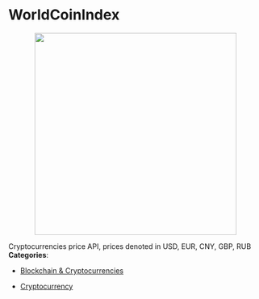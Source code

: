 # WorldCoinIndex

<p align="center">
    <img width="400" src="https://raw.githubusercontent.com/awesome-apis/awesome-apis/apis/worldcoinindex/logo_256x256.png" />
</p>


Cryptocurrencies price API, prices denoted in USD, EUR, CNY, GBP, RUB
**Categories**:

- [Blockchain & Cryptocurrencies](https://github/awesome-apis/awesome-apis#blockchain-and-cryptocurrencies)

- [Cryptocurrency](https://github/awesome-apis/awesome-apis#cryptocurrency)



